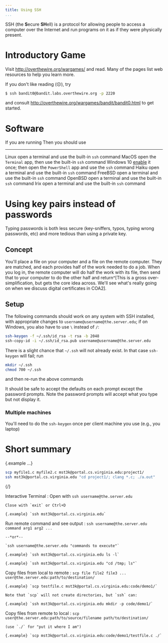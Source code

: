 ```yaml
---
title: Using SSH
...
```


SSH (the **S**ecure **SH**ell) is a protocol for allowing people to access a computer over the Internet and run programs on it as if they were physically present.

# Introductory Game

Visit <http://overthewire.org/wargames/> and read.
Many of the pages list web resources to help you learn more.

If you don't like reading (☹), try

````bash
$ ssh bandit0@bandit.labs.overthewire.org -p 2220
````

and consult <http://overthewire.org/wargames/bandit/bandit0.html> to get started.

# Software

If you are running      Then you should use
----------------------  -----------------------------
Linux                   open a terminal and use the built-in `ssh` command
MacOS                   open the `Terminal` app, then use the built-in `ssh` command
Windows 10              [enable](https://devblogs.microsoft.com/powershell/using-the-openssh-beta-in-windows-10-fall-creators-update-and-windows-server-1709/) it once; then open the `PowerShell` app and use the `ssh` command
Haiku                   open a terminal and use the built-in `ssh` command
FreeBSD                 open a terminal and use the built-in `ssh` command
OpenBSD                 open a terminal and use the built-in `ssh` command
Irix                    open a terminal and use the built-in `ssh` command

# Using key pairs instead of passwords

Typing passwords is both less secure (key-sniffers, typos, typing wrong passwords, etc) and more tedious than using a private key.

## Concept

You'll place a file on your computer and a file on the remote computer.
They are matched, and each provides half of the work needed to do a job.
When you log in, the remote computer will do half the work with its file, then send that to your computer to do the other half and return^[This is a gross over-simplification, but gets the core idea across. We'll see what's really going on when we discuss digital certificates in COA2].

## Setup

The following commands should work on any system with SSH installed,
with appropriate changes to `username@username@the.server.edu`;
if on Windows, you also have to use `\` instead of `/`:

```bash
ssh-keygen -f ~/.ssh/id_rsa -t rsa -b 2048
ssh-copy-id -i ~/.ssh/id_rsa.pub username@username@the.server.edu
```

There is a slight chance that `~/.ssh` will not already exist. In that case `ssh-keygen` will fail; run 

```bash
mkdir ~/.ssh
chmod 700 ~/.ssh
```

and then re-run the above commands

It should be safe to accept the defaults on each prompt except the password prompts.
Note the password prompts will accept what you type but not display it.

### Multiple machines

You'll need to do the `ssh-keygen` once per client machine you use (e.g., you laptop)

# Short summary

{.example ...}
```bash
scp myfile1.c myfile2.c mst3k@portal.cs.virginia.edu:project1/
ssh mst3k@portal.cs.virginia.edu "cd project1/; clang *.c; ./a.out"
```
{/}

Interactive Terminal
:   Open with `ssh username@the.server.edu`
    
    Close with `exit` or Ctrl+D
    
    {.example} `ssh mst3k@portal.cs.virginia.edu`

Run remote command and see output
:   `ssh username@the.server.edu command arg1 arg2 ...`

    --*or*--
    
    `ssh username@the.server.edu "commands to execute"`

    {.example} `ssh mst3k@portal.cs.virginia.edu ls -l`
    
    {.example} `ssh mst3k@portal.cs.virginia.edu "cd /tmp; ls"`

Copy files from local to remote
:   `scp file file2 file3 ... user@the.server.edu:path/to/destination/`

    {.example} `scp testfile.c mst3k@portal.cs.virginia.edu:code/demo1/`
    
    Note that `scp` will not create directories, but `ssh` can:
    
    {.example} `ssh mst3k@portal.cs.virginia.edu mkdir -p code/demo1/`

Copy files from remote to local
:   `scp user@the.server.edu:path/to/source/filename path/to/destination/`
    
    (use `./` for "put it where I am")

    {.example} `scp mst3k@portal.cs.virginia.edu:code/demo1/testfile.c ./`


